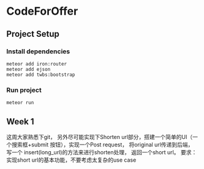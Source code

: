 # CodeForOffer
## Project Setup

### Install dependencies

```
meteor add iron:router
meteor add ejson
meteor add twbs:bootstrap
```

### Run project

```
meteor run
```

## Week 1 
这周大家熟悉下git， 另外尽可能实现下Shorten url部分，搭建一个简单的UI（一个搜索框+submit 按钮），实现一个Post request， 将original url传递到后端， 写一个 insert(long_url)的方法来进行shorten处理， 返回一个short url。 要求：实现short url的基本功能，不要考虑太复杂的use case 

